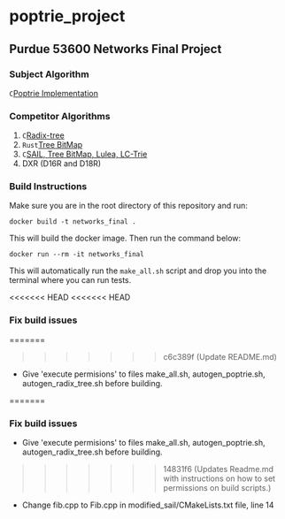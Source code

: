 # poptrie_project

## Purdue 53600 Networks Final Project

### Subject Algorithm

`C`[Poptrie Implementation](https://github.com/pixos/poptrie/tree/master)

### Competitor Algorithms

1. `C`[Radix-tree](https://github.com/drpnd/radix-tree)
2. `Rust`[Tree BitMap](https://github.com/JakubOnderka/treebitmap/tree/master)
3. `C`[SAIL, Tree BitMap, Lulea, LC-Trie](https://github.com/mengxiang0811/SAIL/tree/master)
4. DXR (D16R and D18R)

### Build Instructions

Make sure you are in the root directory of this repository and run:

```
docker build -t networks_final .
```

This will build the docker image. Then run the command below:

```
docker run --rm -it networks_final
```

This will automatically run the `make_all.sh` script and drop you into the terminal where you can run tests.

<<<<<<< HEAD
<<<<<<< HEAD
### Fix build issues
=======

>>>>>>> c6c389f (Update README.md)

- Give 'execute permisions' to files make_all.sh, autogen_poptrie.sh, autogen_radix_tree.sh before
  building.

=======
### Fix build issues

- Give 'execute permisions' to files make_all.sh, autogen_poptrie.sh, autogen_radix_tree.sh before
  building.

>>>>>>> 14831f6 (Updates Readme.md with instructions on how to set permissions on build scripts.)
- Change fib.cpp to Fib.cpp in modified_sail/CMakeLists.txt file, line 14
